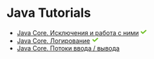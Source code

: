 # Java Tutorials

+ [Java Core. Исключения и работа с ними](exceptions.md) ![icon][done]
+ [Java Core. Логирование](loggers.md) ![icon][done]
+ [Java Core. Потоки ввода / вывода](streams.md)

[done]:done.png
